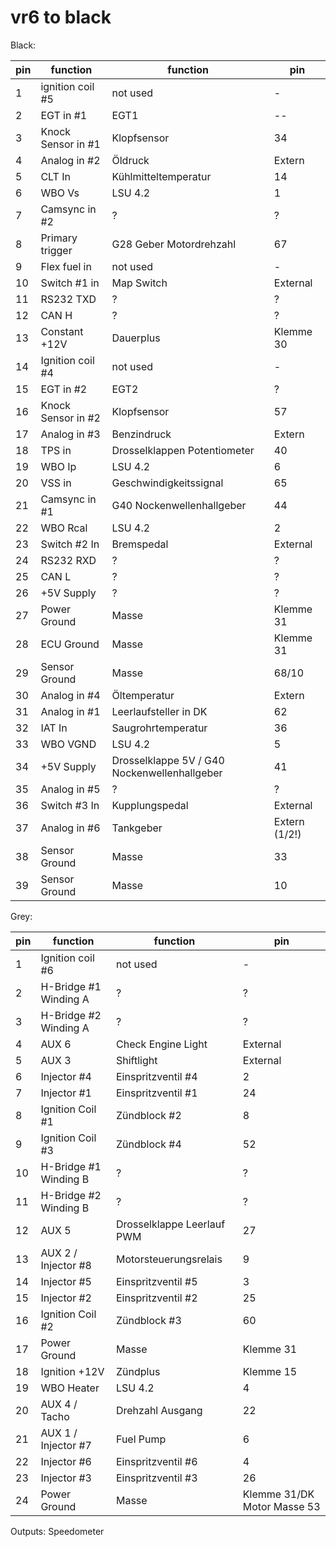 # vr6 to black

Black:

|pin|function|function|pin|
|--|--|--|--|
|1|ignition coil #5|not used|-|
|2|EGT in #1|EGT1|--|
|3|Knock Sensor in #1|Klopfsensor|34|
|4|Analog in #2|Öldruck|Extern|
|5|CLT In|Kühlmitteltemperatur|14|
|6|WBO Vs|LSU 4.2|1|
|7|Camsync in #2|?|?|
|8|Primary trigger|G28 Geber Motordrehzahl|67|
|9|Flex fuel in|not used|-|
|10|Switch #1 in|Map Switch|External|
|11|RS232 TXD|?|?|
|12|CAN H|?|?|
|13|Constant +12V|Dauerplus|Klemme 30|
|14|Ignition coil #4|not used|-|
|15|EGT in #2|EGT2|?|
|16|Knock Sensor in #2|Klopfsensor|57|
|17|Analog in #3|Benzindruck|Extern|
|18|TPS in|Drosselklappen Potentiometer|40|
|19|WBO Ip|LSU 4.2|6|
|20|VSS in|Geschwindigkeitssignal|65|
|21|Camsync in #1|G40 Nockenwellenhallgeber|44|
|22|WBO Rcal|LSU 4.2|2|
|23|Switch #2 In|Bremspedal|External|
|24|RS232 RXD|?|?|
|25|CAN L|?|?|
|26|+5V Supply|?|?|
|27|Power Ground|Masse|Klemme 31|
|28|ECU Ground|Masse|Klemme 31|
|29|Sensor Ground|Masse|68/10|
|30|Analog in #4|Öltemperatur|Extern|
|31|Analog in #1|Leerlaufsteller in DK|62|
|32|IAT In|Saugrohrtemperatur|36|
|33|WBO VGND|LSU 4.2|5|
|34|+5V Supply|Drosselklappe 5V / G40 Nockenwellenhallgeber|41|
|35|Analog in #5|?|?|
|36|Switch #3 In|Kupplungspedal|External|
|37|Analog in #6|Tankgeber|Extern (1/2!)|
|38|Sensor Ground|Masse|33|
|39|Sensor Ground|Masse|10|

Grey:

|pin|function|function|pin|
|--|--|--|--|
|1|Ignition coil #6|not used|-|
|2|H-Bridge #1 Winding A|?|?|
|3|H-Bridge #2 Winding A|?|?|
|4|AUX 6|Check Engine Light|External|
|5|AUX 3|Shiftlight|External|
|6|Injector #4|Einspritzventil #4|2|
|7|Injector #1|Einspritzventil #1|24|
|8|Ignition Coil #1|Zündblock #2|8|
|9|Ignition Coil #3|Zündblock #4|52|
|10|H-Bridge #1 Winding B|?|?|
|11|H-Bridge #2 Winding B|?|?|
|12|AUX 5|Drosselklappe Leerlauf PWM|27|
|13|AUX 2 / Injector #8|Motorsteuerungsrelais|9|
|14|Injector #5|Einspritzventil #5|3|
|15|Injector #2|Einspritzventil #2|25|
|16|Ignition Coil #2|Zündblock #3|60|
|17|Power Ground|Masse|Klemme 31|
|18|Ignition +12V|Zündplus|Klemme 15|
|19|WBO Heater|LSU 4.2|4|
|20|AUX 4 / Tacho|Drehzahl Ausgang|22|
|21|AUX 1 / Injector #7|Fuel Pump|6|
|22|Injector #6|Einspritzventil #6|4|
|23|Injector #3|Einspritzventil #3|26|
|24|Power Ground|Masse|Klemme 31/DK Motor Masse 53|

Outputs:
Speedometer
